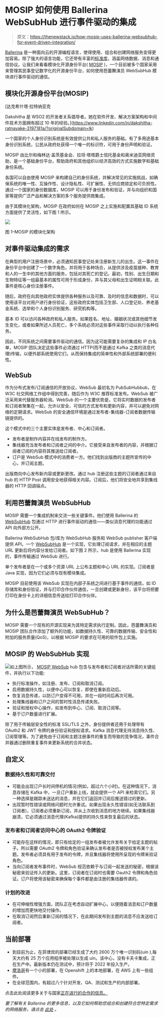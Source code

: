 # MOSIP 如何使用 Ballerina WebSubHub 进行事件驱动的集成

> 原文：<https://thenewstack.io/how-mosip-uses-ballerina-websubhub-for-event-driven-integration/>

[Ballerina](https://ballerina.io/) 是一种面向云的开源编程语言，使得使用、组合和创建网络服务变得更加容易。除了强大的语言功能，它还带有丰富的[标准库](https://lib.ballerina.io/#stdlibs)，涵盖网络数据、消息和通信协议。让我们来看看模块化开源身份平台( [MOSIP](https://mosip.io/) )，一个目前被多个国家采用来管理其民事登记数字化的开源身份平台，如何使用芭蕾舞演员 WebSubHub 模块进行事件驱动的通信。

## 模块化开源身份平台(MOSIP)

 [达克希什塔·拉特纳亚克

Dakshitha 是 WSO2 的开发者关系倡导者。她在软件开发、解决方案架构和中间件技术方面拥有超过 10 年的经验。](https://www.linkedin.com/in/dakshitha-ratnayake-3197181a/?originalSubdomain=lk) 

一个国家的个人身份识别系统是有效提供公共和私人服务的基础。有了多用途基本身份识别系统，公民从政府处获得一个唯一的标识符，可用于身份声明和验证。

MOSIP 由比尔和梅林达·盖茨基金会、拉坦·塔塔爵士信托基金和奥米迪亚网络资助，是一个基础身份平台，帮助政府和其他组织以经济高效的方式实施数字和基础身份系统。

各国可以自由使用 MOSIP 来构建自己的身份系统，并解决常见的实施挑战，如确保系统的唯一性、互操作性、设计隐私性、可扩展性、无供应商锁定和可负担性。通过一个国家的身份数据库，MOSIP 可以用于身份发布和验证，并与向组织和国家等提供广泛产品和解决方案的多个服务提供商集成。

由于其模块化架构，MOSIP 在政府如何在 MOSIP 之上实施和配置其基础 ID 系统方面提供了灵活性，如下图 1 所示。

![](img/52a3faddefe8da6a2e606eb6ee09f37a.png)

图 1–MOSIP 的模块化架构

## 对事件驱动集成的需求

在典型的用户注册场景中，必须通知民事登记处来注册新生儿的出生。这一事件在身份平台中创建了一个数字角色，并将用于各种场合，从提供涉及疫苗接种、教育和人的一生中的其他方面的服务，包括对其死亡的登记。最初，性别、出生日期和生物特征等一组最基本的属性可用于形成身份，并与其父母和出生证明相关联。此事件是核心身份注册事件。

随后，政府在向其他政府实体提供各种服务以及可靠、及时的信息和数据时，可以使用该平台对用户进行身份验证，这些政府实体包括卫生部、人口登记处、养老基金系统、选举和个人身份识别服务、研究机构等。

基本 ID 可以访问各种政府和私人服务。如果姓名、地址、婚姻状况或其他细节发生变化，或者如果所述人员死亡，多个系统必须对这些事件采取行动以执行各种任务。

因此，不同系统之间需要事件驱动的通信。因为这可能需要复杂的集成和 IP 白名单，MOSIP 团队决定这些事件必须通过 HTTP(而不是通过 Kafka 之类的消息代理)传输，以便外部系统使用它们，从而保持集成的简单性和外部系统部署的便利性。

## WebSub

作为分布式发布/订阅通信的开放协议，WebSub 最初名为 PubSubHubbub，在 W3C 社交网络工作组中得到完善，随后作为 W3C 推荐标准发布。WebSub 被广泛采用来代替服务器轮询。WebSub 的一个主要优势是，它将实时数据的发布者和订阅者聚集在一起，允许以安全、可信的方式发布和更新内容，并可以避免对网络的定期请求。WebSub 的安全通信环境是通过发布者-集线器-订阅者数据传输链提供的。

这个模式中的三个主要实体是发布者、中心和订阅者。

*   发布者是制作内容并在线发布的制作方。
*   集线器充当发布者和订阅者之间的中介。它接受来自发布者的内容，并根据订阅者订阅的内容将其推送给订阅者。
*   订户是 WebSub 模式中的消费者一方。他们找到出版商的主题所宣传的中心，并订阅主题。

出版商向中心发布新内容或更新更改。通过 hub 注册这些主题的订阅者通过来自 hub 的 HTTP Post 调用安全地获得相关内容。订阅后，他们将安全地共享到集线器的 HTTP 回调端点。

## 利用芭蕾舞演员 WebSubHub

MOSIP 需要一个集成机制来交流一些关键事件。他们使用 Ballerina 的 [WebSubHub](https://github.com/ballerina-platform/module-ballerina-websubhub) 包通过 HTTP 进行事件驱动的通信——类似消息代理的功能通过 API 向外部方公开。

Ballerina WebSubHub 包/库为 WebSubHub 服务和 WebSub publisher 客户端提供 API。一个 [WebSubHub](https://www.w3.org/TR/websub/#hub) 是一个实现，它处理订阅请求，并在相应的主题 URL 更新后将内容分发给订阅者。如下图 2 所示，hub 是使用 Ballerina 实现的，事件传输通过 WebSub 进行。

单个发布者是在一个或多个资源 URL 上公布主题和中心 URL 的实现。订阅者是 Java 实现，因为它们必须与现有模块集成。

MOSIP 目前使用该 WebSub 实现在内部子系统之间进行基于事件的通信，如 ID 存储库和身份验证，并与打印合作伙伴通信，一旦创建或更新身份，该平台将把要打印在身份卡上的详细信息传送给打印合作伙伴。

## 为什么是芭蕾舞演员 WebSubHub？

MOSIP 需要一个现有的开源实现来为其特定需求执行定制。因此，芭蕾舞演员和 MOSIP 团队合作添加了额外的功能，如数据持久性、可靠的数据传输、安全性和附加的服务质量(QoS)，以根据 MOSIP 的要求在可用的软件包上实施。

## MOSIP 的 WebSubHub 实现

![](img/25adcd75ccaa9b1317461b4c7485c365.png)如上图所示， [MOSIP WebSub](https://github.com/mosip/websub) hub 包含与发布者和订阅者对话所需的关键组件，并执行以下功能:

*   执行标准操作，如注册、发布、订阅和取消订阅。
*   启用数据持久性，以便中心可以恢复，即使在重新启动后。
*   恢复消息传递，以防订户变得不可用，并在一段时间后再次可用。
*   处理集线器和订户之间的暂时性消息传递失败。
*   验证和授权中心操作，如发布到中心、订阅、取消订阅等。
*   基于订户数量进行扩展。

除了用于传输层安全性的标准 SSL/TLS 之外，身份提供者还用于处理带有 OAuth2 和 JWT 令牌的身份验证和授权请求。Kafka 消息代理支持消息持久性、订阅管理等。为了避免由于订阅和主题注册事件的重复而导致的竞争情况，事件合并器通过删除重复事件来更新系统的合并状态。

## 自定义

### 数据持久性和可靠交付

*   可能会出现订户长时间停机的情况(例如，超过六个小时)。在这种情况下，消息存储在 Kafka 中，一旦订户重新上线，就会提供一个 API 来检索它们。另一种选择是跟踪未送达的消息，并在它们返回并订阅后推送错过的更新。
*   出现暂时性错误或网络问题时允许重试。如果出现永久性错误(如无法联系到订阅者)，订阅者必须重新订阅，并从上次收到消息的地方继续。如果集线器崩溃，它必须通过消息代理(Kafka)提供的持久性来恢复最后的状态。

### 发布者和订阅者访问中心的 OAuth2 令牌验证

*   可能存在这样的情况，即只有给定的一组发布者被允许发布关于给定主题的帖子。所以需要 OAuth2 令牌和角色验证来确认发布者是否被授权发布某个主题。发布者必须具有用于发布的令牌，并且集线器将使用所呈现的令牌来验证角色。
*   当向订阅者发布事件时，WebSub 规范依赖于与订阅一起发送的秘密，根据该秘密来验证传入的更新。这里，订阅者在订阅时也需要 Oauth2 令牌和角色验证。订户将使用该秘密来确保每个事件都是由注册的集线器传递的。

### 计划的改进

*   在可伸缩性增强方面，团队正在考虑自动扩展中心，以便随着消息和订户数量的增加而更快地交付操作。
*   在取消订阅然后重新订阅的情况下，在此期间发布到主题的消息不应发送给订阅者。

## 当前部署

*   到目前为止，在菲律宾的部署已经生成了大约 2600 万个唯一识别码(uin ),每天大约有 25 万个应用程序被处理以生成 uin。该中心，没有卡夫卡集成，正在生产中。最新版本仍在测试中，预计将于 2022 年投入生产。
*   [摩洛哥](https://www.mosip.io/news-events/mou-between-government-of-morocco-and-iiit-b)有一个小的部署，在 Openshift 上的本地部署，在 AWS 上有一些组件。
*   在全球范围内，有超过八个针对开发、QA、测试和生产的内部部署。

点击此处阅读更多关于与国家[正在进行的合作的信息。](https://www.mosip.io/news-events.php?cat=announcements)

*要了解有关 Ballerina 的更多信息，以及它如何帮助您组合和创建符合您特定需求的网络服务，请点击* [*此处*](https://ballerina.io/) *。*

<svg xmlns:xlink="http://www.w3.org/1999/xlink" viewBox="0 0 68 31" version="1.1"><title>Group</title> <desc>Created with Sketch.</desc></svg>